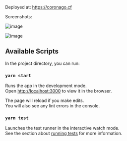 Deployed at: https://coronago.cf

Screenshots:

![image](https://user-images.githubusercontent.com/42489689/86814002-7942ad00-c09e-11ea-8f71-e37a36a3ab27.png)

![image](https://user-images.githubusercontent.com/42489689/86814272-ccb4fb00-c09e-11ea-88d8-17c8f76c2be2.png)

## Available Scripts

In the project directory, you can run:

### `yarn start`

Runs the app in the development mode.<br />
Open [http://localhost:3000](http://localhost:3000) to view it in the browser.

The page will reload if you make edits.<br />
You will also see any lint errors in the console.

### `yarn test`

Launches the test runner in the interactive watch mode.<br />
See the section about [running tests](https://facebook.github.io/create-react-app/docs/running-tests) for more information.

